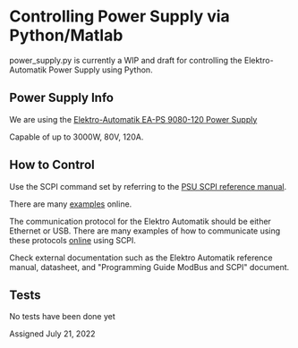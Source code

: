 # Controlling Power Supply via Python/Matlab

power_supply.py is currently a WIP and draft for controlling the Elektro-Automatik Power Supply using Python.

## Power Supply Info

We are using the [Elektro-Automatik EA-PS 9080-120 Power Supply](https://www.tequipment.net/Elektro-Automatik/EA-PS-9080-120-2U/DC-Power-Supplies/Lab-Power-Supplies/#docs)

Capable of up to 3000W, 80V, 120A.

## How to Control

Use the SCPI command set by referring to the [PSU SCPI reference manual](https://www.envox.eu/bench-power-supply/psu-scpi-reference-manual/psu-scpi-commands-summary/).

There are many [examples](https://www.envox.eu/bench-power-supply/psu-scpi-reference-manual/psu-scpi-programming-examples/) online.

The communication protocol for the Elektro Automatik should be either Ethernet or USB. There are many examples of how to communicate using these protocols [online](https://magna-power.com/learn/kb/instrumentation-programming-with-python) using SCPI.

Check external documentation such as the Elektro Automatik reference manual, datasheet, and "Programming Guide ModBus and SCPI" document.

## Tests

No tests have been done yet

Assigned July 21, 2022